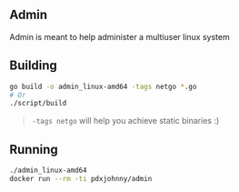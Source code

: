 Admin
---

Admin is meant to help administer a multiuser linux system

Building
---

```bash
go build -o admin_linux-amd64 -tags netgo *.go
# Or
./script/build
```
> `-tags netgo` will help you achieve static binaries :)

Running
---

```bash
./admin_linux-amd64
docker run --rm -ti pdxjohnny/admin
```
